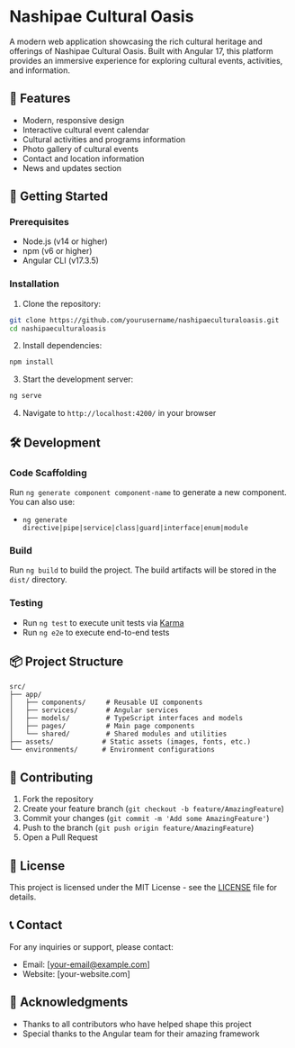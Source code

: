 # Nashipae Cultural Oasis

A modern web application showcasing the rich cultural heritage and offerings of Nashipae Cultural Oasis. Built with Angular 17, this platform provides an immersive experience for exploring cultural events, activities, and information.

## 🌟 Features

- Modern, responsive design
- Interactive cultural event calendar
- Cultural activities and programs information
- Photo gallery of cultural events
- Contact and location information
- News and updates section

## 🚀 Getting Started

### Prerequisites

- Node.js (v14 or higher)
- npm (v6 or higher)
- Angular CLI (v17.3.5)

### Installation

1. Clone the repository:
```bash
git clone https://github.com/yourusername/nashipaeculturaloasis.git
cd nashipaeculturaloasis
```

2. Install dependencies:
```bash
npm install
```

3. Start the development server:
```bash
ng serve
```

4. Navigate to `http://localhost:4200/` in your browser

## 🛠️ Development

### Code Scaffolding

Run `ng generate component component-name` to generate a new component. You can also use:
- `ng generate directive|pipe|service|class|guard|interface|enum|module`

### Build

Run `ng build` to build the project. The build artifacts will be stored in the `dist/` directory.

### Testing

- Run `ng test` to execute unit tests via [Karma](https://karma-runner.github.io)
- Run `ng e2e` to execute end-to-end tests

## 📦 Project Structure

```
src/
├── app/
│   ├── components/     # Reusable UI components
│   ├── services/       # Angular services
│   ├── models/         # TypeScript interfaces and models
│   ├── pages/          # Main page components
│   └── shared/         # Shared modules and utilities
├── assets/            # Static assets (images, fonts, etc.)
└── environments/      # Environment configurations
```

## 🤝 Contributing

1. Fork the repository
2. Create your feature branch (`git checkout -b feature/AmazingFeature`)
3. Commit your changes (`git commit -m 'Add some AmazingFeature'`)
4. Push to the branch (`git push origin feature/AmazingFeature`)
5. Open a Pull Request

## 📝 License

This project is licensed under the MIT License - see the [LICENSE](LICENSE) file for details.

## 📞 Contact

For any inquiries or support, please contact:
- Email: [your-email@example.com]
- Website: [your-website.com]

## 🙏 Acknowledgments

- Thanks to all contributors who have helped shape this project
- Special thanks to the Angular team for their amazing framework
